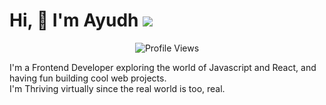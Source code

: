 # Hi, :wave: I'm Ayudh ![](https://komarev.com/ghpvc/?username=makersmecca)

<p align="center">
  <img src="https://komarev.com/ghpvc/?username=makersmecca&base=1093" alt="Profile Views" />
</p>

I'm a Frontend Developer exploring the world of Javascript and React, and having fun building cool web projects.</br>
I'm Thriving virtually since the real world is too, real.
